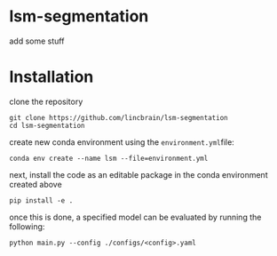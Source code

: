 # lsm-segmentation
add some stuff

# Installation
clone the repository
``` shell
git clone https://github.com/lincbrain/lsm-segmentation
cd lsm-segmentation
```
create new conda environment using the ```environment.yml```file:

``` shell
conda env create --name lsm --file=environment.yml
```
next, install the code as an editable package in the conda environment created above
``` shell
pip install -e .
```
once this is done, a specified model can be evaluated by running the following:

``` shell
python main.py --config ./configs/<config>.yaml
```

